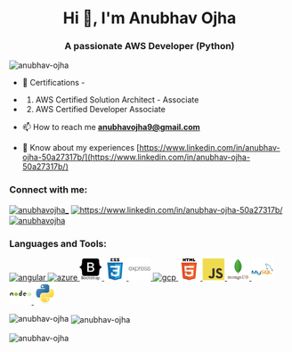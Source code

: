 <h1 align="center">Hi 👋, I'm Anubhav Ojha</h1>
<h3 align="center">A passionate AWS Developer (Python) </h3>


<p align="left"> <img src="https://komarev.com/ghpvc/?username=anubhav-ojha&label=Profile%20views&color=0e75b6&style=flat" alt="anubhav-ojha" /> </p>

- 🔭 Certifications - 
- 1) AWS Certified Solution Architect - Associate 
- 2) AWS Certified Developer Associate 

- 📫 How to reach me **anubhavojha9@gmail.com**

- 📄 Know about my experiences [https://www.linkedin.com/in/anubhav-ojha-50a27317b/](https://www.linkedin.com/in/anubhav-ojha-50a27317b/)

<h3 align="left">Connect with me:</h3>
<p align="left">
<a href="https://twitter.com/anubhavojha_" target="blank"><img align="center" src="https://raw.githubusercontent.com/rahuldkjain/github-profile-readme-generator/master/src/images/icons/Social/twitter.svg" alt="anubhavojha_" height="30" width="40" /></a>
<a href="https://linkedin.com/in/anubhav-ojha-50a27317b/" target="blank"><img align="center" src="https://raw.githubusercontent.com/rahuldkjain/github-profile-readme-generator/master/src/images/icons/Social/linked-in-alt.svg" alt="https://www.linkedin.com/in/anubhav-ojha-50a27317b/" height="30" width="40" /></a>
<a href="https://www.leetcode.com/anubhavojha" target="blank"><img align="center" src="https://raw.githubusercontent.com/rahuldkjain/github-profile-readme-generator/master/src/images/icons/Social/leet-code.svg" alt="anubhavojha" height="30" width="40" /></a>
</p>

<h3 align="left">Languages and Tools:</h3>
<p align="left"> <a href="https://angular.io" target="_blank" rel="noreferrer"> <img src="https://angular.io/assets/images/logos/angular/angular.svg" alt="angular" width="40" height="40"/> </a> <a href="https://azure.microsoft.com/en-in/" target="_blank" rel="noreferrer"> <img src="https://www.vectorlogo.zone/logos/microsoft_azure/microsoft_azure-icon.svg" alt="azure" width="40" height="40"/> </a> <a href="https://getbootstrap.com" target="_blank" rel="noreferrer"> <img src="https://raw.githubusercontent.com/devicons/devicon/master/icons/bootstrap/bootstrap-plain-wordmark.svg" alt="bootstrap" width="40" height="40"/> </a> <a href="https://www.w3schools.com/css/" target="_blank" rel="noreferrer"> <img src="https://raw.githubusercontent.com/devicons/devicon/master/icons/css3/css3-original-wordmark.svg" alt="css3" width="40" height="40"/> </a> <a href="https://expressjs.com" target="_blank" rel="noreferrer"> <img src="https://raw.githubusercontent.com/devicons/devicon/master/icons/express/express-original-wordmark.svg" alt="express" width="40" height="40"/> </a> <a href="https://cloud.google.com" target="_blank" rel="noreferrer"> <img src="https://www.vectorlogo.zone/logos/google_cloud/google_cloud-icon.svg" alt="gcp" width="40" height="40"/> </a> <a href="https://www.w3.org/html/" target="_blank" rel="noreferrer"> <img src="https://raw.githubusercontent.com/devicons/devicon/master/icons/html5/html5-original-wordmark.svg" alt="html5" width="40" height="40"/> </a> <a href="https://developer.mozilla.org/en-US/docs/Web/JavaScript" target="_blank" rel="noreferrer"> <img src="https://raw.githubusercontent.com/devicons/devicon/master/icons/javascript/javascript-original.svg" alt="javascript" width="40" height="40"/> </a> <a href="https://www.mongodb.com/" target="_blank" rel="noreferrer"> <img src="https://raw.githubusercontent.com/devicons/devicon/master/icons/mongodb/mongodb-original-wordmark.svg" alt="mongodb" width="40" height="40"/> </a> <a href="https://www.mysql.com/" target="_blank" rel="noreferrer"> <img src="https://raw.githubusercontent.com/devicons/devicon/master/icons/mysql/mysql-original-wordmark.svg" alt="mysql" width="40" height="40"/> </a> <a href="https://nodejs.org" target="_blank" rel="noreferrer"> <img src="https://raw.githubusercontent.com/devicons/devicon/master/icons/nodejs/nodejs-original-wordmark.svg" alt="nodejs" width="40" height="40"/> </a> <a href="https://www.python.org" target="_blank" rel="noreferrer"> <img src="https://raw.githubusercontent.com/devicons/devicon/master/icons/python/python-original.svg" alt="python" width="40" height="40"/> </a> </p>

<p><img align="left" src="https://github-readme-stats.vercel.app/api/top-langs?username=anubhav-ojha&show_icons=true&locale=en&layout=compact" alt="anubhav-ojha" /></p>

<p>&nbsp;<img align="center" src="https://github-readme-stats.vercel.app/api?username=anubhav-ojha&show_icons=true&locale=en" alt="anubhav-ojha" /></p>

<p><img align="center" src="https://github-readme-streak-stats.herokuapp.com/?user=anubhav-ojha&" alt="anubhav-ojha" /></p>
